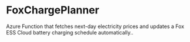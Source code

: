 # FoxChargePlanner
Azure Function that fetches next-day electricity prices and updates a Fox ESS Cloud battery charging schedule automatically..
